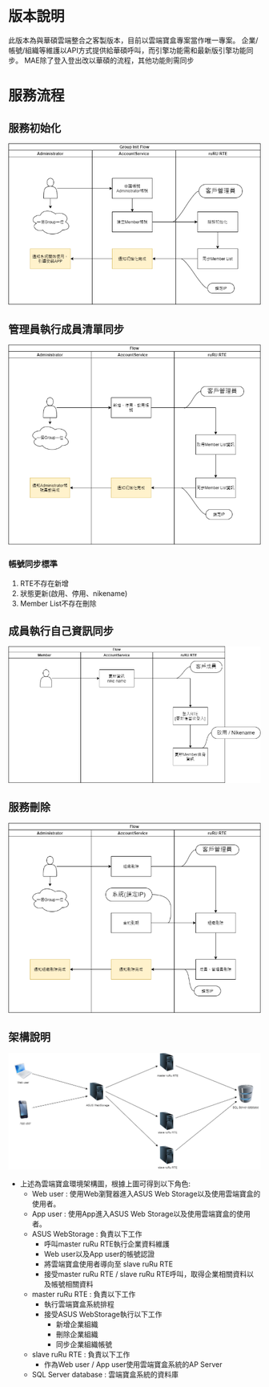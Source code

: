 # 版本說明

此版本為與華碩雲端整合之客製版本，目前以雲端寶盒專案當作唯一專案。
企業/帳號/組織等維護以API方式提供給華碩呼叫，而引擎功能需和最新版引擎功能同步。
MAE除了登入登出改以華碩的流程，其他功能則需同步

# 服務流程

## 服務初始化
![服務初始化]

## 管理員執行成員清單同步
![管理員成員清單同步]

### 帳號同步標準
1. RTE不存在新增
2. 狀態更新(啟用、停用、nikename)
3. Member List不存在刪除

## 成員執行自己資訊同步
![成員執行自己資訊同步]

## 服務刪除
![服務刪除]

## 架構說明
![環境架構]

* 上述為雲端寶盒環境架構圖，根據上圖可得到以下角色:
    * Web user : 使用Web瀏覽器進入ASUS Web Storage以及使用雲端寶盒的使用者。
    * App user : 使用App進入ASUS Web Storage以及使用雲端寶盒的使用者。
    * ASUS WebStorage : 負責以下工作
        * 呼叫master ruRu RTE執行企業資料維護
        * Web user以及App user的帳號認證
        * 將雲端寶盒使用者導向至 slave ruRu RTE
        * 接受master ruRu RTE / slave ruRu RTE呼叫，取得企業相關資料以及帳號相關資料
    * master ruRu RTE : 負責以下工作
        * 執行雲端寶盒系統排程
        * 接受ASUS WebStorage執行以下工作
            * 新增企業組織
            * 刪除企業組織
            * 同步企業組織帳號
    * slave ruRu RTE : 負責以下工作
        * 作為Web user / App user使用雲端寶盒系統的AP Server
    * SQL Server database : 雲端寶盒系統的資料庫

[服務初始化]:image/ASUS-SERVICE-FLOW-INIT.png "服務初始化"
[管理員成員清單同步]:image/ASUS-SERVICE-FLOW-AD.png "管理員成員清單同步"
[成員執行自己資訊同步]:image/ASUS-SERVICE-FLOW-MB.png "成員執行自己資訊同步"
[服務刪除]:image/ASUS-SERVICE-FLOW-DELETE.png "服務刪除"
[環境架構]:image/architecture.png "環境架構"